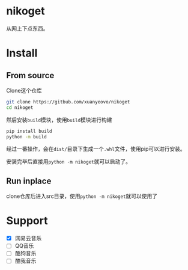 # nikoget

从网上下点东西。

# Install

## From source

Clone这个仓库
```sh
git clone https://gitbub.com/xuanyeovo/nikoget
cd nikoget
```

然后安装`build`模块，使用`build`模块进行构建
```sh
pip install build
python -m build
```

经过一番操作，会在`dist/`目录下生成一个`.whl`文件，使用pip可以进行安装。

安装完毕后直接用`python -m nikoget`就可以启动了。

## Run inplace

clone仓库后进入src目录，使用`python -m nikoget`就可以使用了

# Support

- [x] 网易云音乐
- [ ] QQ音乐
- [ ] 酷狗音乐
- [ ] 酷我音乐
